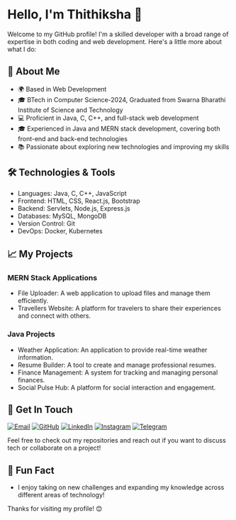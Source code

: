# <div style="animation: move 10s linear infinite;">Hello, I'm Thithiksha 👋</div>

Welcome to my GitHub profile! I'm a skilled developer with a broad range of expertise in both coding and web development. Here's a little more about what I do:

## 🚀 About Me

- 🌍 Based in Web Development
- 🎓 BTech in Computer Science-2024, Graduated from Swarna Bharathi Institute of Science and Technology
- 💻 Proficient in Java, C, C++, and full-stack web development
- 🎓 Experienced in Java and MERN stack development, covering both front-end and back-end technologies
- 📚 Passionate about exploring new technologies and improving my skills

## 🛠️ Technologies & Tools

- Languages: Java, C, C++, JavaScript
- Frontend: HTML, CSS, React.js, Bootstrap
- Backend: Servlets, Node.js, Express.js
- Databases: MySQL, MongoDB
- Version Control: Git
- DevOps: Docker, Kubernetes

## 📈 My Projects

### MERN Stack Applications
- File Uploader: A web application to upload files and manage them efficiently.
- Travellers Website: A platform for travelers to share their experiences and connect with others.

### Java Projects
- Weather Application: An application to provide real-time weather information.
- Resume Builder: A tool to create and manage professional resumes.
- Finance Management: A system for tracking and managing personal finances.
- Social Pulse Hub: A platform for social interaction and engagement.

## 📣 Get In Touch

[![Email](https://img.shields.io/badge/-red?style=flat&logo=gmail&logoColor=white)](mailto:thithikshabasuvoju@gmail.com)
[![GitHub](https://img.shields.io/badge/-black?style=flat&logo=github&logoColor=white)](https://github.com/Thithiksha45)
[![LinkedIn](https://img.shields.io/badge/-blue?style=flat&logo=linkedin&logoColor=white)](https://www.linkedin.com/in/thithiksha-basuvoju-5822a320a)
[![Instagram](https://img.shields.io/badge/-purple?style=flat&logo=instagram&logoColor=white)](https://www.instagram.com/thithiksha987)
[![Telegram](https://img.shields.io/badge/-blue?style=flat&logo=telegram&logoColor=white)](https://t.me/Thithiksha666)

Feel free to check out my repositories and reach out if you want to discuss tech or collaborate on a project!

## 💬 Fun Fact

- I enjoy taking on new challenges and expanding my knowledge across different areas of technology!

Thanks for visiting my profile! 😊
